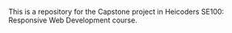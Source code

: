 This is a repository for the Capstone project in Heicoders SE100: Responsive Web Development course.